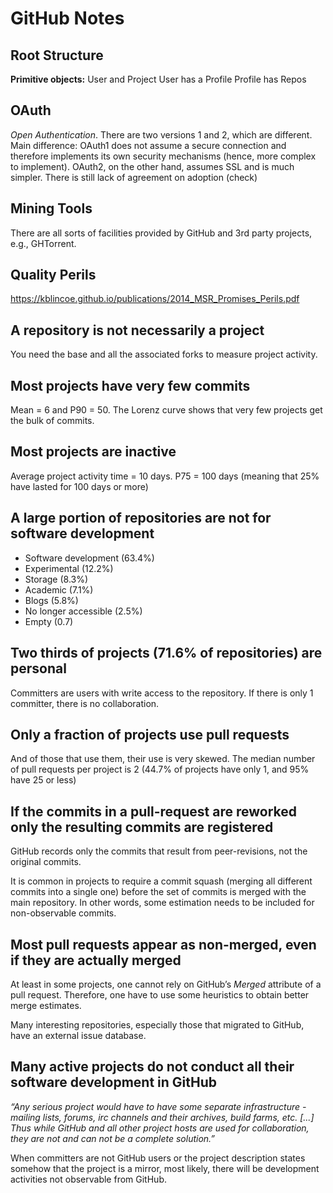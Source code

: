 # GitHub Notes

Root Structure
--
**Primitive objects:** User and Project
User has a Profile
Profile has Repos

OAuth
--
*Open Authentication*. There are two versions 1 and 2, which are different. Main difference: OAuth1 does not assume a secure connection and therefore implements its own security mechanisms (hence, more complex to implement). OAuth2, on the other hand, assumes SSL and is much simpler. There is still lack of agreement on adoption (check)

Mining Tools
--
There are all sorts of facilities provided by GitHub and 3rd party projects, e.g., GHTorrent.

Quality Perils
--
https://kblincoe.github.io/publications/2014_MSR_Promises_Perils.pdf

A repository is not necessarily a project
-
You need the base and all the associated forks to measure project activity.

Most projects have very few commits
-
Mean = 6 and P90 = 50. The Lorenz curve shows that very few projects get the bulk of commits.

Most projects are inactive
-
Average project activity time = 10 days. P75 = 100 days (meaning that 25% have lasted for 100 days or more)

A large portion of repositories are not for software development
-
- Software development (63.4%)
- Experimental (12.2%)
- Storage (8.3%)
- Academic (7.1%)
- Blogs (5.8%)
- No longer accessible (2.5%)
- Empty (0.7)

Two thirds of projects (71.6% of repositories) are personal
-
Committers are users with write access to the repository. If there is only 1 committer, there is no collaboration.

Only a fraction of projects use pull requests
-
And of those that use them, their use is very skewed.
The median number of pull requests per project is 2 (44.7% of projects have only 1, and 95% have 25 or less)

If the commits in a pull-request are reworked only the resulting commits are registered
-
GitHub records only the commits that result from peer-revisions, not the original commits.

It is common in projects to require a commit squash (merging all different commits into a single one) before the set of commits is merged with the main repository. In other words, some estimation needs to be included for non-observable commits.

Most  pull  requests  appear  as  non-merged, even if they are actually merged
-
At least in some projects, one cannot rely on GitHub’s _Merged_ attribute of a pull request. Therefore, one have to use some heuristics to obtain better merge estimates.

Many interesting repositories, especially those that migrated to GitHub, have an external issue database.

Many active projects do not conduct all their software development in GitHub
--
_“Any  serious  project  would  have  to  have  some
separate infrastructure - mailing lists, forums, irc
channels and their archives, build farms, etc.  [...]
Thus while GitHub and all other project hosts are
used  for  collaboration,  they  are  not  and  can  not
be a complete solution.”_

When committers are not GitHub users or the project description states somehow that the project is a mirror, most likely, there will be development activities not observable from GitHub.
